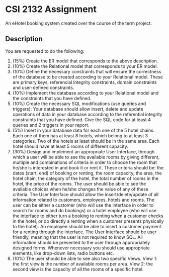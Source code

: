 # CSI 2132 Assignment

An eHotel booking system created over the course of the term project.

## Description

You are requested to do the following:
1. (15%) Create the ER model that corresponds to the above description.
2. (10%) Create the Relational model that corresponds to your ER model.
3. (10%) Define the necessary constraints that will ensure the correctness of the database to be
created according to your Relational model. These are primary keys, referencial integrity
constraints, domain constraints and user-defined constraints.
4. (10%) Implement the database according to your Relational model and the constraints that
you have defined.
5. (10%) Create the necessary SQL modifications (use queries and triggers): Your database
should allow insert, delete and update operations of data in your database according to the
referential integrity constraints that you have defined. Give the SQL code for at least 4 queries
and 2 triggers in your report.
6. (5%) Insert in your database data for each one of the 5 hotel chains. Each one of them has at
least 8 hotels, which belong to at least 3 categories. Two of the hotels at least should be in the
same area. Each hotel should have at least 5 rooms of different capacity.
7. (30%) Design and implement an appropriate User Interface, through which a user will be able
to see the available rooms by giving different, multiple and combinations of criteria in order
to chooce the room that he/she is interested in and book it or rent it. These criteria should be:
the dates (start, end) of booking or renting, the room capacity, the area, the hotel chain, the
category of the hotel, the total number of rooms in the hotel, the price of the rooms. The user
should be able to see the available choices when he/she changes the value of any of these
criteria. The User Interface should allow the insert/delete/update of all information related to
customers, employees, hotels and rooms. The user can be either a customer (who will use the
interface in order to search for rooms and do bookings) or a hotel employee (who will use the
interface to either turn a booking to renting when a customer checks in the hotel, or do
directly a renting when a customer presents physically to the hotel). An employee should be
able to insert a customer payment for a renting through the interface. The User Interface
should be user friendly, meaning that the user is not required to know SQL. All information
should be presented to the user through appropriately designed forms. Whenever necessary
you should use appropriate elements, like drop-down lists, radio buttons etc.
8. (10%) The user should be able to see also two specific Views. View 1: the first view is the
number of available rooms per area. View 2: the second view is the capacity of all the rooms
of a specific hotel. 
